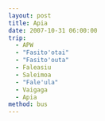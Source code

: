 ```yaml
---
layout: post
title: Apia
date: 2007-10-31 06:00:00
trip:
  - APW
  - "Fasito'otai"
  - "Fasito'outa"
  - Faleasiu
  - Saleimoa
  - "Fale'ula"
  - Vaigaga
  - Apia
method: bus
---
```

